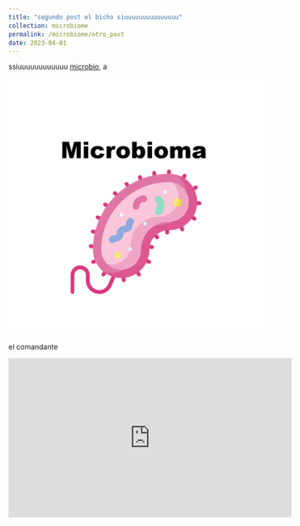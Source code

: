```yaml
---
title: "segundo post el bicho siuuuuuuuuuuuuuuu"
collection: microbiome
permalink: /microbiome/otro_post
date: 2023-04-01
---
```


ssiuuuuuuuuuuuu [ microbio](https://gbe.stanford.edu/), a

![GBE screenshot](/images/gama_post_microbe.png)

el comandante 

<iframe width="560" height="315" src="https://www.youtube.com/embed/lSYgC0U7t4o" frameborder="0" allow="accelerometer; autoplay; encrypted-media; gyroscope; picture-in-picture" allowfullscreen></iframe>

